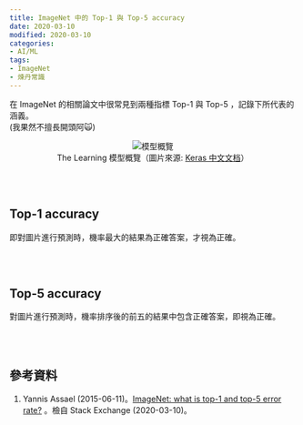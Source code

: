 ```yaml
---
title: ImageNet 中的 Top-1 與 Top-5 accuracy
date: 2020-03-10
modified: 2020-03-10
categories:
- AI/ML
tags:
- ImageNet
- 煉丹常識
--- 
```


在 ImageNet 的相關論文中很常見到兩種指標 <span class="highlighting">Top-1</span> 與 <span class="highlighting">Top-5</span> ，記錄下所代表的涵義。  
(我果然不擅長開頭阿:scream_cat:)
 
<center> <img src="https://i.imgur.com/XeUtj5v.png" alt="模型概覽"></center>
<center class="imgtext">The Learning 模型概覽（圖片來源: <a href="https://keras.io/zh/applications/" class="imgtext">Keras 中文文档</a>）</center>

<!--more-->
<br><br>

## Top-1 accuracy
即對圖片進行預測時，機率最大的結果為正確答案，才視為正確。

<br><br> 
## Top-5 accuracy
對圖片進行預測時，機率排序後的前五的結果中包含正確答案，即視為正確。
 

<br><br> 

## 參考資料 
1. Yannis Assael (2015-06-11)。[ImageNet: what is top-1 and top-5 error rate?](https://stats.stackexchange.com/questions/156471/imagenet-what-is-top-1-and-top-5-error-rate) 。檢自 Stack Exchange (2020-03-10)。